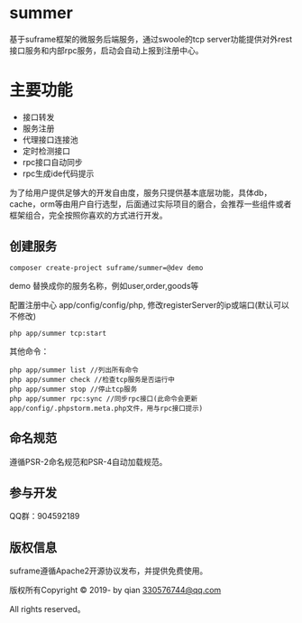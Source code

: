 summer
===============
基于suframe框架的微服务后端服务，通过swoole的tcp server功能提供对外rest接口服务和内部rpc服务，启动会自动上报到注册中心。

# 主要功能

* 接口转发
* 服务注册
* 代理接口连接池
* 定时检测接口
* rpc接口自动同步
* rpc生成ide代码提示

为了给用户提供足够大的开发自由度，服务只提供基本底层功能，具体db，cache，orm等由用户自行选型，后面通过实际项目的磨合，会推荐一些组件或者框架组合，完全按照你喜欢的方式进行开发。

## 创建服务

~~~
composer create-project suframe/summer=@dev demo
~~~
demo 替换成你的服务名称，例如user,order,goods等

配置注册中心
app/config/config/php, 修改registerServer的ip或端口(默认可以不修改)

~~~
php app/summer tcp:start
~~~

其他命令：
```
php app/summer list //列出所有命令
php app/summer check //检查tcp服务是否运行中
php app/summer stop //停止tcp服务
php app/summer rpc:sync //同步rpc接口(此命令会更新app/config/.phpstorm.meta.php文件，用与rpc接口提示)
```

## 命名规范

遵循PSR-2命名规范和PSR-4自动加载规范。

## 参与开发

QQ群：904592189


## 版权信息

suframe遵循Apache2开源协议发布，并提供免费使用。

版权所有Copyright © 2019- by qian <330576744@qq.com>

All rights reserved。